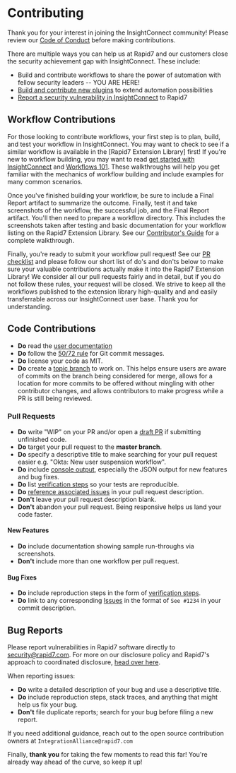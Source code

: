 # Contributing

Thank you for your interest in joining the InsightConnect community! Please review our [Code of Conduct] before making contributions. 

There are multiple ways you can help us at Rapid7 and our customers close the security achievement gap with InsightConnect. These include:

- Build and contribute workflows to share the power of automation with fellow security leaders -- YOU ARE HERE!
- [Build and contribute new plugins] to extend automation possibilities
- [Report a security vulnerability in InsightConnect] to Rapid7

## Workflow Contributions
For those looking to contribute workflows, your first step is to plan, build, and test your workflow in InsightConnect. You may want to check to see if a similar workflow is available in the [Rapid7 Extension Library] first! If you're new to workflow building, you may want to read [get started with InsightConnect] and [Workflows 101]. These walkthroughs will help you get familiar with the mechanics of workflow building and include examples for many common scenarios. 

Once you've finished building your workflow, be sure to include a Final Report artifact to summarize the outcome. Finally, test it and take screenshots of the workflow, the successful job, and the Final Report artifact. You'll then need to prepare a workflow directory. This includes the screenshots taken after testing and basic documentation for your workflow listing on the Rapid7 Extension Library. See our [Contributor's Guide] for a complete walkthrough.

Finally, you're ready to submit your workflow pull request! See our [PR checklist] and please follow our short list of do's and don'ts below to make sure your valuable contributions actually make it into the Rapid7 Extension Library! We consider all our pull requests fairly and in detail, but if you do not follow these rules, your request will be closed. We strive to keep all the workflows published to the extension library high-quality and and easily transferrable across our InsightConnect user base. Thank you for understanding.

## Code Contributions

- **Do** read the [user documentation]
- **Do** follow the [50/72 rule] for Git commit messages.
- **Do** license your code as MIT.
- **Do** create a [topic branch] to work on. This helps ensure users are aware of commits on the branch being considered for merge, allows for a location for more commits to be offered without mingling with other contributor changes, and allows contributors to make progress while a PR is still being reviewed.

### Pull Requests

- **Do** write "WIP" on your PR and/or open a [draft PR] if submitting unfinished code.
- **Do** target your pull request to the **master branch**.
- **Do** specify a descriptive title to make searching for your pull request easier e.g. "Okta: New user suspension workflow".
- **Do** include [console output], especially the JSON output for new features and bug fixes.
- **Do** list [verification steps] so your tests are reproducible.
- **Do** [reference associated issues] in your pull request description.
- **Don't** leave your pull request description blank.
- **Don't** abandon your pull request. Being responsive helps us land your code faster.

#### New Features

- **Do** include documentation showing sample run-throughs via screenshots.
- **Don't** include more than one workflow per pull request.

#### Bug Fixes

- **Do** include reproduction steps in the form of [verification steps].
- **Do** link to any corresponding [Issues] in the format of `See #1234` in your commit description.

## Bug Reports

Please report vulnerabilities in Rapid7 software directly to security@rapid7.com.
For more on our disclosure policy and Rapid7's approach to coordinated disclosure, [head over here](https://www.rapid7.com/security).

When reporting issues:

- **Do** write a detailed description of your bug and use a descriptive title.
- **Do** include reproduction steps, stack traces, and anything that might help us fix your bug.
- **Don't** file duplicate reports; search for your bug before filing a new report.

If you need additional guidance, reach out to the open source contribution owners at
`IntegrationAlliance@rapid7.com`

Finally, **thank you** for taking the few moments to read this far! You're already way ahead of the
curve, so keep it up!

[Code of Conduct]:./CODE_OF_CONDUCT.md
[Build and contribute new plugins]:https://github.com/rapid7/insightconnect-plugins#getting-started
[Report a security vulnerability in InsightConnect]:https://www.rapid7.com/disclosure.jsp
[get started with InsightConnect]:https://insightconnect.help.rapid7.com/docs/get-started-with-insightconnect
[Workflows 101]:https://insightconnect.help.rapid7.com/docs/workflows-101
[Contributor's Guide]:./Contributors_Guide.md
[PR Checklist]:./.github/PULL_REQUEST_TEMPLATE.md
[user documentation]:https://insightconnect.help.rapid7.com/docs/
[50/72 rule]:http://tbaggery.com/2008/04/19/a-note-about-git-commit-messages.html
[topic branch]:http://git-scm.com/book/en/Git-Branching-Branching-Workflows#Topic-Branches
[draft PR]:https://help.github.com/en/articles/about-pull-requests#draft-pull-requests
[console output]:https://help.github.com/articles/github-flavored-markdown#fenced-code-blocks
[verification steps]:https://help.github.com/articles/writing-on-github#task-lists
[reference associated issues]:https://github.com/blog/1506-closing-issues-via-pull-requests
[Issues]:https://github.com/rapid7/insightconnect-workflows/issues
